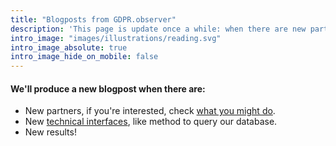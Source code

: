 ```yaml
---
title: "Blogposts from GDPR.observer"
description: 'This page is update once a while: when there are new partners, interfaces, and results'
intro_image: "images/illustrations/reading.svg"
intro_image_absolute: true
intro_image_hide_on_mobile: false
---
```


#### We'll produce a new blogpost when there are:

* New partners, if you're interested, check [what you might do](/posts/how-to-replicate-at-european-scale).
* New [technical interfaces](/posts/gdpro-architecture-design), like method to query our database.
* New results!
